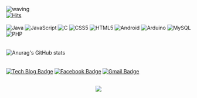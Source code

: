 ![waving](https://capsule-render.vercel.app/api?type=waving&height=200&text=Hello!&fontAlign=80&fontAlignY=40&color=gradient)
<br>
[![Hits](https://hits.seeyoufarm.com/api/count/incr/badge.svg?url=https%3A%2F%2Fgithub.com%2Fjojun01835%2Fjojun01835&count_bg=%2379C83D&title_bg=%23555555&icon=&icon_color=%23E7E7E7&title=hits&edge_flat=false)](https://hits.seeyoufarm.com)
<br>
<br>
![Java](https://img.shields.io/badge/java-%23ED8B00.svg?style=for-the-badge&logo=java&logoColor=white) ![JavaScript](https://img.shields.io/badge/javascript-%23323330.svg?style=for-the-badge&logo=javascript&logoColor=%23F7DF1E) ![C](https://img.shields.io/badge/c-%2300599C.svg?style=for-the-badge&logo=c&logoColor=white) ![CSS5](https://img.shields.io/badge/css3-%231572B6.svg?style=for-the-badge&logo=css3&logoColor=white) ![HTML5](https://img.shields.io/badge/html5-%23E34F26.svg?style=for-the-badge&logo=html5&logoColor=white) ![Android](https://img.shields.io/badge/Android-3DDC84?style=for-the-badge&logo=android&logoColor=white) ![Arduino](https://img.shields.io/badge/-Arduino-00979D?style=for-the-badge&logo=Arduino&logoColor=white) ![MySQL](https://img.shields.io/badge/mysql-%2300f.svg?style=for-the-badge&logo=mysql&logoColor=white)  ![PHP](https://img.shields.io/badge/php-%23777BB4.svg?style=for-the-badge&logo=php&logoColor=white)
<br>
<br>
<br>
![Anurag's GitHub stats](https://github-readme-stats.vercel.app/api?username=jojun01835&show_icons=true&theme=radical)
<br>
<br>
<br>
[![Tech Blog Badge](http://img.shields.io/badge/-Tech%20blog-black?style=flat-square&logo=github&link=https://github.com/jojun01835/)](https://github.com/jojun01835/)
[![Facebook Badge](https://img.shields.io/badge/facebook-1877f2?style=flat-square&logo=facebook&logoColor=white&link=https://www.facebook.com/zzsza)](https://www.facebook.com/zzsza)
[![Gmail Badge](https://img.shields.io/badge/Gmail-d14836?style=flat-square&logo=Gmail&logoColor=white&link=mailto:snugyun01@gmail.com)](mailto:jojun01835@gmail.com)
<br>
<br>
<p align="center">
  <a href="https://github.com/devxb/CommitCombo">
    <img src="http://commitcombo.com/theme?user=jojun01835"/>
  </a>
</p>
